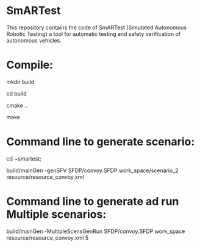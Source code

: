 # SmARTest
This repository contains the code of SmARTest (Simulated Autonomous Robotic Testing) a tool for automatic testing and safety verification of autonomous vehicles.




# Compile:
mkdir build

cd build

cmake ..

make


# Command line to generate scenario:
cd ~smartest;

build/mainGen -genSFV SFDP/convoy.SFDP work_space/scenario_2 resource/resource_convoy.xml


# Command line to generate ad run Multiple scenarios:
build/mainGen -MultipleScensGenRun SFDP/convoy.SFDP work_space resource/resource_convoy.xml 5
